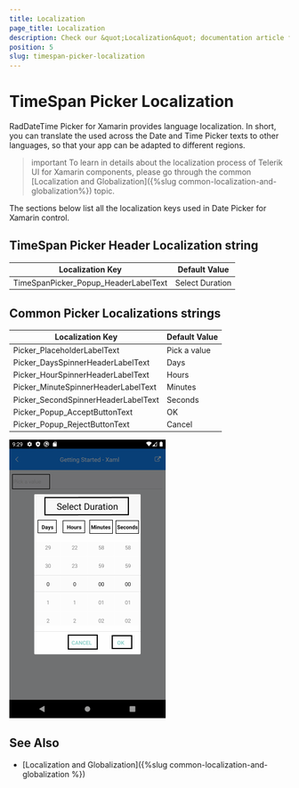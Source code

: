```yaml
---
title: Localization
page_title: Localization
description: Check our &quot;Localization&quot; documentation article for Telerik TimeSpanPicker for Xamarin control.
position: 5
slug: timespan-picker-localization
---
```


# TimeSpan Picker Localization

RadDateTime Picker for Xamarin provides language localization. In short, you can translate the used across the Date and Time Picker texts to other languages, so that your app can be adapted to different regions.

>important To learn in details about the localization process of Telerik UI for Xamarin components, please go through the common [Localization and Globalization]({%slug common-localization-and-globalization%}) topic.

The sections below list all the localization keys used in Date Picker for Xamarin control.

## TimeSpan Picker Header Localization string

| Localization Key | Default Value |
| -----------------| ------------- |
| TimeSpanPicker_Popup_HeaderLabelText  | Select Duration |

## Common Picker Localizations strings

| Localization Key | Default Value |
| -----------------| ------------- |
| Picker_PlaceholderLabelText  | Pick a value |
| Picker_DaysSpinnerHeaderLabelText  | Days |
| Picker_HourSpinnerHeaderLabelText  | Hours |
| Picker_MinuteSpinnerHeaderLabelText | Minutes |
| Picker_SecondSpinnerHeaderLabelText  | Seconds |
| Picker_Popup_AcceptButtonText  | OK |
| Picker_Popup_RejectButtonText  | Cancel |

![Localization TimeSpan Picker](images/timespanpicker-localization.png)

## See Also

* [Localization and Globalization]({%slug common-localization-and-globalization %})

